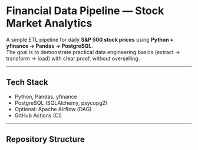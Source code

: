 # Financial Data Pipeline — Stock Market Analytics

A simple ETL pipeline for daily **S&P 500 stock prices** using **Python + yfinance → Pandas → PostgreSQL**.  
The goal is to demonstrate practical data engineering basics (extract → transform → load) with clear proof, without overselling.

---

## Tech Stack
- Python, Pandas, yfinance  
- PostgreSQL (SQLAlchemy, psycopg2)  
- Optional: Apache Airflow (DAG)  
- GitHub Actions (CI)  

---

## Repository Structure
